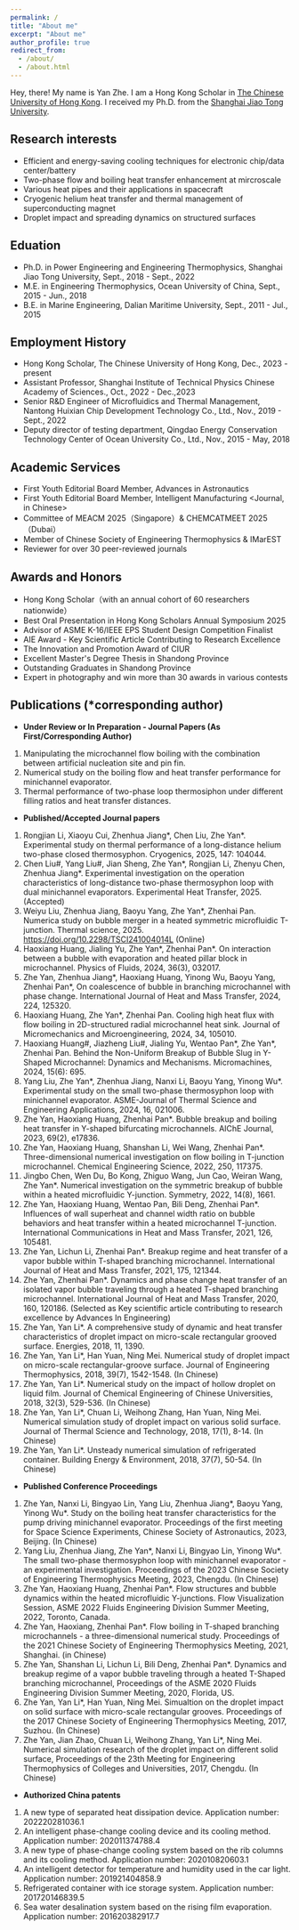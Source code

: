 ```yaml
---
permalink: /
title: "About me"
excerpt: "About me"
author_profile: true
redirect_from: 
  - /about/
  - /about.html
---
```



Hey, there! My name is Yan Zhe. I am a Hong Kong Scholar in [The Chinese University of Hong Kong](https://www.cuhk.edu.hk/). I received my Ph.D. from the [Shanghai Jiao Tong University](https://www.sjtu.edu.cn/). 


Research interests
------
- Efficient and energy-saving cooling techniques for electronic chip/data center/battery
- Two-phase flow and boiling heat transfer enhancement at mircroscale
- Various heat pipes and their applications in spacecraft
- Cryogenic helium heat transfer and thermal management of superconducting magnet
- Droplet impact and spreading dynamics on structured surfaces

Eduation
------
- Ph.D. in Power Engineering and Engineering Thermophysics, Shanghai Jiao Tong University, Sept., 2018 - Sept., 2022
- M.E. in Engineering Thermophysics, Ocean University of China, Sept., 2015 - Jun., 2018
- B.E. in Marine Engineering, Dalian Maritime University, Sept., 2011 - Jul., 2015

Employment History
------
- Hong Kong Scholar, The Chinese University of Hong Kong, Dec., 2023 - present
- Assistant Professor, Shanghai Institute of Technical Physics Chinese Academy of Sciences., Oct., 2022 - Dec.,2023
- Senior R&D Engineer of Microfluidics and Thermal Management, Nantong Huixian Chip Development Technology Co., Ltd., Nov., 2019 - Sept., 2022
- Deputy director of testing department, Qingdao Energy Conservation Technology Center of Ocean University Co., Ltd., Nov., 2015 - May, 2018

Academic Services
------
-	First Youth Editorial Board Member, Advances in Astronautics <Journal>
-	First Youth Editorial Board Member, Intelligent Manufacturing <Journal, in Chinese>
-	Committee of MEACM 2025（Singapore）& CHEMCATMEET 2025（Dubai）<Conference>
-	Member of Chinese Society of Engineering Thermophysics & IMarEST
-	Reviewer for over 30 peer-reviewed journals

Awards and Honors
------
-	Hong Kong Scholar（with an annual cohort of 60 researchers nationwide）
-	Best Oral Presentation in Hong Kong Scholars Annual Symposium 2025
-	Advisor of ASME K-16/IEEE EPS Student Design Competition Finalist
-	AIE Award - Key Scientific Article Contributing to Research Excellence
-	The Innovation and Promotion Award of CIUR
-	Excellent Master's Degree Thesis in Shandong Province 
-	Outstanding Graduates in Shandong Province 
-	Expert in photography and win more than 30 awards in various contests



Publications (\*corresponding author)
------
- **Under Review or In Preparation - Journal Papers (As First/Corresponding Author)**
1.	Manipulating the microchannel flow boiling with the combination between artificial nucleation site and pin fin. 
2.	Numerical study on the boiling flow and heat transfer performance for minichannel evaporator.
3.	Thermal performance of two-phase loop thermosiphon under different filling ratios and heat transfer distances. 


- **Published/Accepted Journal papers**
    
1.	Rongjian Li, Xiaoyu Cui, Zhenhua Jiang*, Chen Liu, Zhe Yan*. Experimental study on thermal performance of a long-distance helium two-phase closed thermosyphon. Cryogenics, 2025, 147: 104044.
2.	Chen Liu#, Yang Liu#, Jian Sheng, Zhe Yan*, Rongjian Li, Zhenyu Chen, Zhenhua Jiang*. Experimental investigation on the operation characteristics of long-distance two-phase thermosyphon loop with dual minichannel evaporators. Experimental Heat Transfer, 2025. (Accepted)
3.	Weiyu Liu, Zhenhua Jiang, Baoyu Yang, Zhe Yan*, Zhenhai Pan. Numerica study on bubble merger in a heated symmetric microfluidic T-junction. Thermal science, 2025. https://doi.org/10.2298/TSCI241004014L (Online)
4.	Haoxiang Huang, Jialing Yu, Zhe Yan*, Zhenhai Pan*. On interaction between a bubble with evaporation and heated pillar block in microchannel. Physics of Fluids, 2024, 36(3), 032017.
5.	Zhe Yan, Zhenhua Jiang*, Haoxiang Huang, Yinong Wu, Baoyu Yang, Zhenhai Pan*, On coalescence of bubble in branching microchannel with phase change. International Journal of Heat and Mass Transfer, 2024, 224, 125320.
6.	Haoxiang Huang, Zhe Yan*, Zhenhai Pan. Cooling high heat flux with flow boiling in 2D-structured radial microchannel heat sink. Journal of Micromechanics and Microengineering, 2024, 34, 105010.
7.	Haoxiang Huang#, Jiazheng Liu#, Jialing Yu, Wentao Pan*, Zhe Yan*, Zhenhai Pan. Behind the Non-Uniform Breakup of Bubble Slug in Y-Shaped Microchannel: Dynamics and Mechanisms. Micromachines, 2024, 15(6): 695.
8.	Yang Liu, Zhe Yan*, Zhenhua Jiang, Nanxi Li, Baoyu Yang, Yinong Wu*. Experimental study on the small two-phase thermosyphon loop with minichannel evaporator. ASME-Journal of Thermal Science and Engineering Applications, 2024, 16, 021006.
9.	Zhe Yan, Haoxiang Huang, Zhenhai Pan*. Bubble breakup and boiling heat transfer in Y-shaped bifurcating microchannels. AIChE Journal, 2023, 69(2), e17836.
10.	Zhe Yan, Haoxiang Huang, Shanshan Li, Wei Wang, Zhenhai Pan*. Three-dimensional numerical investigation on flow boiling in T-junction microchannel. Chemical Engineering Science, 2022, 250, 117375.
11.	Jingbo Chen, Wen Du, Bo Kong, Zhiguo Wang, Jun Cao, Weiran Wang, Zhe Yan*. Numerical investigation on the symmetric breakup of bubble within a heated microfluidic Y-junction. Symmetry, 2022, 14(8), 1661.
12.	Zhe Yan, Haoxiang Huang, Wentao Pan, Bili Deng, Zhenhai Pan*. Influences of wall superheat and channel width ratio on bubble behaviors and heat transfer within a heated microchannel T-junction. International Communications in Heat and Mass Transfer, 2021, 126, 105481.
13.	Zhe Yan, Lichun Li, Zhenhai Pan*. Breakup regime and heat transfer of a vapor bubble within T-shaped branching microchannel. International Journal of Heat and Mass Transfer, 2021, 175, 121344.
14.	Zhe Yan, Zhenhai Pan*. Dynamics and phase change heat transfer of an isolated vapor bubble traveling through a heated T-shaped branching microchannel. International Journal of Heat and Mass Transfer, 2020, 160, 120186. (Selected as Key scientific article contributing to research excellence by Advances In Engineering)
15.	Zhe Yan, Yan Li*. A comprehensive study of dynamic and heat transfer characteristics of droplet impact on micro-scale rectangular grooved surface. Energies, 2018, 11, 1390.
16.	Zhe Yan, Yan Li*, Han Yuan, Ning Mei. Numerical study of droplet impact on micro-scale rectangular-groove surface. Journal of Engineering Thermophysics, 2018, 39(7), 1542-1548. (In Chinese)
17.	Zhe Yan, Yan Li*. Numerical study on the impact of hollow droplet on liquid film. Journal of Chemical Engineering of Chinese Universities, 2018, 32(3), 529-536. (In Chinese)
18.	Zhe Yan, Yan Li*, Chuan Li, Weihong Zhang, Han Yuan, Ning Mei. Numerical simulation study of droplet impact on various solid surface. Journal of Thermal Science and Technology, 2018, 17(1), 8-14. (In Chinese)
19.	Zhe Yan, Yan Li*. Unsteady numerical simulation of refrigerated container. Building Energy & Environment, 2018, 37(7), 50-54. (In Chinese)


- **Published Conference Proceedings**
1.	Zhe Yan, Nanxi Li, Bingyao Lin, Yang Liu, Zhenhua Jiang*, Baoyu Yang, Yinong Wu*. Study on the boiling heat transfer characteristics for the pump driving minichannel evaporator. Proceedings of the first meeting for Space Science Experiments, Chinese Society of Astronautics, 2023, Beijing. (In Chinese)
2.	Yang Liu, Zhenhua Jiang, Zhe Yan*, Nanxi Li, Bingyao Lin, Yinong Wu*. The small two-phase thermosyphon loop with minichannel evaporator - an experimental investigation. Proceedings of the 2023 Chinese Society of Engineering Thermophysics Meeting, 2023, Chengdu. (In Chinese)
3.	Zhe Yan, Haoxiang Huang, Zhenhai Pan*. Flow structures and bubble dynamics within the heated microfluidic Y-junctions. Flow Visualization Session, ASME 2022 Fluids Engineering Division Summer Meeting, 2022, Toronto, Canada. 
4.	Zhe Yan, Haoxiang, Zhenhai Pan*. Flow boiling in T-shaped branching microchannels - a three-dimensional numerical study. Proceedings of the 2021 Chinese Society of Engineering Thermophysics Meeting, 2021, Shanghai. (in Chinese)
5.	Zhe Yan, Shanshan Li, Lichun Li, Bili Deng, Zhenhai Pan*. Dynamics and breakup regime of a vapor bubble traveling through a heated T-Shaped branching microchannel, Proceedings of the ASME 2020 Fluids Engineering Division Summer Meeting, 2020, Florida, US. 
6.	Zhe Yan, Yan Li*, Han Yuan, Ning Mei. Simualtion on the droplet impact on solid surface with micro-scale rectangular grooves. Proceedings of the 2017 Chinese Society of Engineering Thermophysics Meeting, 2017, Suzhou. (In Chinese)
7.	Zhe Yan, Jian Zhao, Chuan Li, Weihong Zhang, Yan Li*, Ning Mei. Numerical simulation research of the droplet impact on different solid surface, Proceedings of the 23th Meeting for Engineering Thermophysics of Colleges and Universities, 2017, Chengdu. (In Chinese)

- **Authorized China patents**
1.	A new type of separated heat dissipation device. Application number: 202220281036.1
2.	An intelligent phase-change cooling device and its cooling method. Application number: 202011374788.4
3.	A new type of phase-change cooling system based on the rib columns and its cooling method. Application number: 202010820603.1
4.	An intelligent detector for temperature and humidity used in the car light. Application number: 201921404858.9
5.	Refrigerated container with ice storage system. Application number: 201720146839.5
6.	Sea water desalination system based on the rising film evaporation. Application number: 201620382917.7
